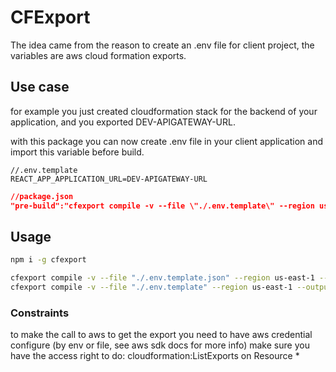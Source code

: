 # CFExport

The idea came from the reason to create an .env file for client project, the variables are aws cloud formation exports.

## Use case

for example you just created cloudformation stack for the backend of your application, and you exported DEV-APIGATEWAY-URL.

with this package you can now create .env file in your client application and import this variable before build.

```.env
//.env.template
REACT_APP_APPLICATION_URL=DEV-APIGATEWAY-URL
```

```json
//package.json
"pre-build":"cfexport compile -v --file \"./.env.template\" --region us-east-1 --output \"./.env\" --format \".env\""
```

## Usage

```sh
npm i -g cfexport
```

```sh
cfexport compile -v --file "./.env.template.json" --region us-east-1 --output "./.env.json" --format "json"
cfexport compile -v --file "./.env.template" --region us-east-1 --output "./.env" --format ".env"
```

### Constraints

to make the call to aws to get the export you need to have aws credential configure (by env or file, see aws sdk docs for more info)
make sure you have the access right to do: cloudformation:ListExports on Resource *
